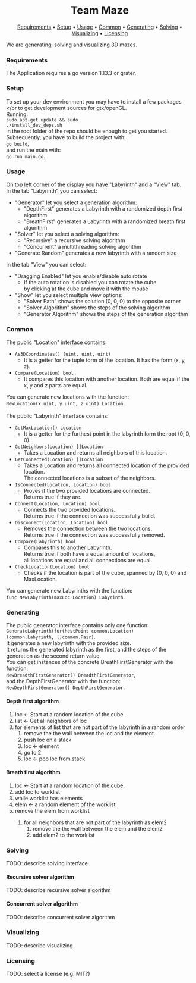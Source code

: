 <h1 align="center">
    Team Maze
</h1>
<p align="center">
  <a href="#requirements">Requirements</a> •
  <a href="#setup">Setup</a> •
  <a href="#usage">Usage</a> •
  <a href="#common">Common</a> •
  <a href="#generating">Generating</a> •
  <a href="#solving">Solving</a> •
  <a href="#visualizing">Visualizing</a> •
  <a href="#licensing">Licensing</a>
</p>

We are generating, solving and visualizing 3D mazes.

### Requirements
The Application requires a go version 1.13.3 or grater.

### Setup
To set up your dev environment you may have to install a few packages </br
to get development sources for gtk/openGL. <br>
Running:<br>
<code>sudo apt-get update && sudo ./install_dev_deps.sh</code><br>
in the root folder of the repo should be enough to get you started.<br>
Subsequently, you have to build the project with:<br>
<code>go build</code>,<br>
and run the main with:<br>
<code>go run main.go</code>.

### Usage
On top left corner of the display you have "Labyrinth" and a "View" tab.<br>
In the tab "Labyrinth" you can select:
<ul>
    <li>"Generator" let you select a generation algorithm:
        <ul>
            <li>"DepthFirst" generates a Labyrinth with a randomized depth first algorithm</li>
            <li>"BreathFirst" generates a Labyrinth with a randomized breath first algorithm</li>
        </ul>
    </li>
    <li>"Solver" let you select a solving algorithm:
        <ul>
            <li>"Recursive" a recursive solving algorithm</li>
            <li>"Concurrent" a multithreading solving algorithm</li>
        </ul>
    </li>
    <li>"Generate Random" generates a new labyrinth with a random size</li>
</ul>
In the tab "View" you can select:
<ul>
    <li>"Dragging Enabled" let you enable/disable auto rotate
        <ul>
            <li>
                If the auto rotation is disabled you can rotate the cube<br>
                by clicking at the cube and move it with the mouse
            </li>
        </ul>
    </li>
    <li>"Show" let you select multiple view options:
        <ul>
            <li>"Solver Path" shows the solution (0, 0, 0) to the opposite corner</li>
            <li>"Solver Algorithm" shows the steps of the solving algorithm</li>
            <li>"Generator Algorithm" shows the steps of the generation algorithm</li>
        </ul>
    </li>
</ul>

### Common
The public "Location" interface contains:
<ul>
    <li>
        <code>As3DCoordinates() (uint, uint, uint)</code>
        <ul>
            <li>
                It is a getter for the tuple form of the location.
                It has the form (x, y, z).
            </li>
        </ul>
    </li>
    <li>
        <code>Compare(Location) bool</code>
        <ul>
            <li>
                It compares this location with another location.
                Both are equal if the x, y and z parts are equal.
             </li>
        </ul>
    </li>
</ul>
You can generate new locations with the function:<br/>
<code>NewLocation(x uint, y uint, z uint) Location</code>.<br>
<br>
The public "Labyrinth" interface contains:
<ul>
    <li>
        <code>GetMaxLocation() Location</code>
        <ul>
            <li>It is a getter for the furthest point in the labyrinth form the root (0, 0, 0).</li>
        </ul>
    </li>
    <li>
        <code>GetNeighbors(Location) []Location</code>
        <ul>
            <li>Takes a Location and returns all neighbors of this location.</li>
        </ul>
    </li>
    <li>
        <code>GetConnected(Location) []Location</code>
        <ul>
            <li>
                Takes a Location and returns all connected location of the provided location.<br>
                The connected locations is a subset of the neighbors.
            </li>
        </ul>
    </li>
    <li>
        <code>IsConnected(Location, Location) bool</code>
        <ul>
            <li>
                Proves if the two provided locations are connected.<br>
                Returns true if they are.
            </li>
        </ul>
    </li>
    <li>
        <code>Connect(Location, Location) bool</code>
        <ul>
            <li>
                Connects the two provided locations.<br>
                Returns true if the connection was successfully build.
            </li>
        </ul>
    </li>
    <li>
        <code>Disconnect(Location, Location) bool</code>
        <ul>
            <li>
                Removes the connection between the two locations.<br>
                Returns true if the connection was successfully removed.
            </li>
        </ul>
    </li>
    <li>
        <code>Compare(Labyrinth) bool</code>
        <ul>
            <li>
                Compares this to another Labyrinth.<br>
                Returns true if both have a equal amount of locations,<br>
                all locations are equal and all connections are equal.
            </li>
        </ul>
    </li>
    <li>
        <code>CheckLocation(Location) bool</code>
        <ul>
            <li>Checks if the location is part of the cube, spanned by (0, 0, 0) and MaxLocation.</li>
        </ul>
    </li>
</ul>
You can generate new Labyrinths with the function:<br>
<code>func NewLabyrinth(maxLoc Location) Labyrinth</code>.

### Generating
The public generator interface contains only one function:<br>
<code>GenerateLabyrinth(furthestPoint common.Location) (common.Labyrinth, []common.Pair)</code>.<br>
It generates a new labyrinth with the provided size. <br>
It returns the generated labyrinth as the first, and the steps of the generation as the second return value.<br>
You can get instances of the concrete BreathFirstGenerator with the function:<br>
<code>NewBreadthFirstGenerator() BreadthFirstGenerator</code>,<br>
and the DepthFirstGenerator with the function:<br>
<code>NewDepthFirstGenerator() DepthFirstGenerator</code>.

#### Depth first algorithm
<ol>
    <li>loc <- Start at a random location of the cube.</li>
    <li>list <- Get all neighbors of loc</li>
    <li>for elements of list that are not part of the labyrinth in a random order
        <ol>
            <li>remove the the wall between the loc and the element</li>
            <li>push loc on a stack</li>
            <li>loc <- element</li>
            <li>go to 2</li>
            <li>loc <- pop loc from stack</li>
        </ol>
    </li>
</ol>

#### Breath first algorithm
<ol>
    <li>loc <- Start at a random location of the cube.</li>
    <li>add loc to worklist</li>
    <li>while worklist has elements
        <li>elem <- a random element of the worklist</li>
        <li>remove the elem from worklist</li>
        <ol>
            <li>for all neighbors that are not part of the labyrinth as elem2
                <ol>
                    <li>remove the the wall between the elem and the elem2</li>
                    <li>add elem2 to the worklist</li>
                </ol>
            </li>
        </ol>
    </li>
</ol>

### Solving
TODO: describe solving interface
#### Recursive solver algorithm
TODO: describe recursive solver algorithm
#### Concurrent solver algorithm
TODO: describe concurrent solver algorithm

### Visualizing

TODO: describe visualizing

### Licensing
TODO: select a license (e.g. MIT?)
